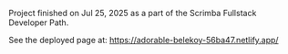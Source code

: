 Project finished on Jul 25, 2025 as a part of the Scrimba Fullstack Developer Path.

See the deployed page at: https://adorable-belekoy-56ba47.netlify.app/
